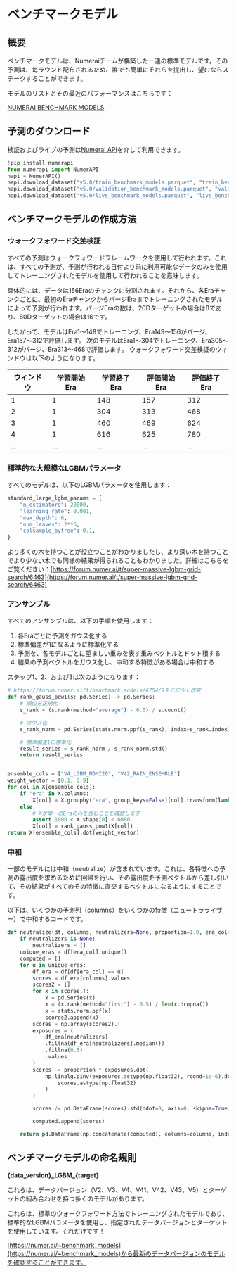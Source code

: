 
# ベンチマークモデル

## 概要

ベンチマークモデルは、Numeraiチームが構築した一連の標準モデルです。その予測は、毎ラウンド配布されるため、誰でも簡単にそれらを提出し、望むならステークすることができます。

モデルのリストとその最近のパフォーマンスはこちらです：

[NUMERAI BENCHMARK MODELS](https://numer.ai/~benchmark_models)

## 予測のダウンロード

検証およびライブの予測は[Numerai API](https://github.com/uuazed/numerapi)を介して利用できます。

```python
!pip install numerapi
from numerapi import NumerAPI
napi = NumerAPI()
napi.download_dataset("v5.0/train_benchmark_models.parquet", "train_benchmark_models.parquet")
napi.download_dataset("v5.0/validation_benchmark_models.parquet", "validation_benchmark_models.parquet")
napi.download_dataset("v5.0/live_benchmark_models.parquet", "live_benchmark_models.parquet")
```

## ベンチマークモデルの作成方法

### ウォークフォワード交差検証

すべての予測はウォークフォワードフレームワークを使用して行われます。これは、すべての予測が、予測が行われる日付より前に利用可能なデータのみを使用してトレーニングされたモデルを使用して行われることを意味します。

具体的には、データは156Eraのチャンクに分割されます。それから、各Eraチャンクごとに、最初のEraチャンクからパージEraまでトレーニングされたモデルによって予測が行われます。パージEraの数は、20Dターゲットの場合は8であり、60Dターゲットの場合は16です。

したがって、モデルはEra1〜148でトレーニング、Era149〜156がパージ、Era157〜312で評価します。
次のモデルはEra1〜304でトレーニング、Era305〜312がパージ、Era313〜468で評価します。
ウォークフォワード交差検証のウィンドウは以下のようになります。

| ウィンドウ | 学習開始Era | 学習終了Era | 評価開始Era | 評価終了Era |
|------------|----------|----------|----------|----------|
| 1          | 1        | 148      | 157      | 312      |
| 2          | 1        | 304      | 313      | 468      |
| 3          | 1        | 460      | 469      | 624      |
| 4          | 1        | 616      | 625      | 780      |
| ...        | ...      | ...      | ...      | ...      |


### 標準的な大規模なLGBMパラメータ

すべてのモデルは、以下のLGBMパラメータを使用します：

```python
standard_large_lgbm_params = {
    "n_estimators": 20000,
    "learning_rate": 0.001,
    "max_depth": 6,
    "num_leaves": 2**6,
    "colsample_bytree": 0.1,
}
```

より多くの木を持つことが役立つことがわかりましたし、より深い木を持つことでより少ない木でも同様の結果が得られることもわかりました。詳細はこちらをご覧ください：[https://forum.numer.ai/t/super-massive-lgbm-grid-search/6463](https://forum.numer.ai/t/super-massive-lgbm-grid-search/6463)

### アンサンブル

すべてのアンサンブルは、以下の手順を使用します：

1. 各Eraごとに予測をガウス化する
2. 標準偏差が1になるように標準化する
3. 予測を、各モデルごとに望ましい重みを表す重みベクトルとドット積する
4. 結果の予測ベクトルをガウス化し、中和する特徴がある場合は中和する

ステップ1、2、および3は次のようになります：

```python
# https://forum.numer.ai/t/benchmark-models/6754/9を元に少し改変
def rank_gauss_pow1(s: pd.Series) -> pd.Series:
    # 順位を正規化
    s_rank = (s.rank(method="average") - 0.5) / s.count()

    # ガウス化
    s_rank_norm = pd.Series(stats.norm.ppf(s_rank), index=s_rank.index)

    # 標準偏差1に標準化
    result_series = s_rank_norm / s_rank_norm.std()
    return result_series


ensemble_cols = ["V4_LGBM_NOMI20", "V42_RAIN_ENSEMBLE"]
weight_vector = [0.1, 0.9]
for col in X[ensemble_cols]:
    if "era" in X.columns:
        X[col] = X.groupby("era", group_keys=False)[col].transform(lambda s1: rank_gauss_pow1(s1))
    else:
        # Xが単一のEraのみを含むことを確認します
        assert 1800 < X.shape[0] < 6000
        X[col] = rank_gauss_pow1(X[col])
return X[ensemble_cols].dot(weight_vector)
```

### 中和

一部のモデルには中和（neutralize）が含まれています。これは、各特徴への予測の露出度を求めるために回帰を行い、その露出度を予測ベクトルから差し引いて、その結果がすべてのその特徴に直交するベクトルになるようにすることです。

以下は、いくつかの予測列（columns）をいくつかの特徴（ニュートラライザー）で中和するコードです。

```python
def neutralize(df, columns, neutralizers=None, proportion=1.0, era_col="era"):
    if neutralizers is None:
        neutralizers = []
    unique_eras = df[era_col].unique()
    computed = []
    for u in unique_eras:
        df_era = df[df[era_col] == u]
        scores = df_era[columns].values
        scores2 = []
        for x in scores.T:
            x = pd.Series(x)
            x = (x.rank(method="first") - 0.5) / len(x.dropna())
            x = stats.norm.ppf(x)
            scores2.append(x)
        scores = np.array(scores2).T
        exposures = (
            df_era[neutralizers]
            .fillna(df_era[neutralizers].median())
            .fillna(0.5)
            .values
        )
        scores -= proportion * exposures.dot(
            np.linalg.pinv(exposures.astype(np.float32), rcond=1e-6).dot(
                scores.astype(np.float32)
            )
        )

        scores /= pd.DataFrame(scores).std(ddof=0, axis=0, skipna=True).values

        computed.append(scores)

    return pd.DataFrame(np.concatenate(computed), columns=columns, index=df.index)
```

## ベンチマークモデルの命名規則

**{data\_version}\_LGBM\_{target}**

これらは、データバージョン（V2、V3、V4、V41、V42、V43、V5）とターゲットの組み合わせを持つ多くのモデルがあります。

これらは、標準のウォークフォワード方法でトレーニングされたモデルであり、標準的なLGBMパラメータを使用し、指定されたデータバージョンとターゲットを使用しています。それだけです！

[https://numer.ai/~benchmark_models](https://numer.ai/~benchmark_models)から最新のデータバージョンのモデルを確認することができます。

